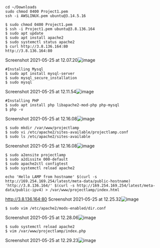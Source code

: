```
cd ~/Downloads
sudo chmod 0400 Project1.pem
ssh -i AWSLINUX.pem ubuntu@3.14.5.16
```

```
$ sudo chmod 0400 Project1.pem
$ ssh -i Project1.pem ubuntu@3.8.136.164
$ sudo apt update
$ sudo apt install apache2
$ sudo systemctl status apache2
$ curl http://3.8.136.164:80
http://3.8.136.164:80
```
Screenshot 2021-05-25 at 12.07.20![image](https://user-images.githubusercontent.com/84720654/119505368-c8e8a080-bd64-11eb-8c09-0500e5f38a37.png)
```
#Installing Mysql
$ sudo apt install mysql-server
$ sudo mysql_secure_installation
$ sudo mysql
```
Screenshot 2021-05-25 at 12.11.54![image](https://user-images.githubusercontent.com/84720654/119505544-fa616c00-bd64-11eb-9de7-d80de426cf5b.png)

```
#Installing PHP
$ sudo apt install php libapache2-mod-php php-mysql
$ php -v
```
Screenshot 2021-05-25 at 12.16.08![image](https://user-images.githubusercontent.com/84720654/119506270-a99e4300-bd65-11eb-94bd-67cc6f888158.png)

```
$ sudo mkdir /var/www/projectlamp
$ sudo vi /etc/apache2/sites-available/projectlamp.conf
$ sudo ls /etc/apache2/sites-available
```
Screenshot 2021-05-25 at 12.16.08![image](https://user-images.githubusercontent.com/84720654/119506483-db170e80-bd65-11eb-9281-313d70037ce7.png)
```
$ sudo a2ensite projectlamp
$ sudo a2dissite 000-default
$ sudo apache2ctl configtest
$ sudo systemctl reload apache2

echo 'Hello LAMP from hostname' $(curl -s http://169.254.169.254/latest/meta-data/public-hostname) 'http://3.8.136.164/' $(curl -s http://169.254.169.254/latest/meta-data/public-ipv4) > /var/www/projectlamp/index.html
```
http://3.8.136.164:80
Screenshot 2021-05-25 at 12.25.32![image](https://user-images.githubusercontent.com/84720654/119506831-334e1080-bd66-11eb-84b4-cc55a9bb81b9.png)
```
$ sudo vim /etc/apache2/mods-enabled/dir.conf
```
Screenshot 2021-05-25 at 12.28.06![image](https://user-images.githubusercontent.com/84720654/119506949-4d87ee80-bd66-11eb-83ad-0f910104b75b.png)
```
$ sudo systemctl reload apache2
$ vim /var/www/projectlamp/index.php
```
Screenshot 2021-05-25 at 12.29.23![image](https://user-images.githubusercontent.com/84720654/119507100-70b29e00-bd66-11eb-8c65-bcbbf38ef8d7.png)


